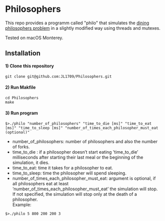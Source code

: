# Philosophers

This repo provides a programm called "philo" that simulates the [dining philosophers problem](https://en.wikipedia.org/wiki/Dining_philosophers_problem) in a slightly modified way using threads and mutexes.  


Tested on macOS Monterey.

## Installation

#### 1) Clone this repository 
```
git clone git@github.com:JL1709/Philosophers.git
```

#### 2) Run Makfile
```
cd Philosophers
make
```

#### 3)  Run program
```
$>./philo "number_of_philosophers" "time_to_die [ms]" "time_to_eat [ms]" "time_to_sleep [ms]" "number_of_times_each_philosopher_must_eat (optional)"
```
* number_of_philosophers: number of philosophers and also the number of forks.
* time_to_die : if a philosopher doesn’t start eating ’time_to_die’ milliseconds after starting their last meal or the beginning of the simulation, it dies.
* time_to_eat: time it takes for a philosopher to eat.
* time_to_sleep: time the philosopher will spend sleeping.
* number_of_times_each_philosopher_must_eat: argument is optional, if all philosophers eat at least ’number_of_times_each_philosopher_must_eat’ the simulation will stop. If not specified, the simulation will stop only at the death of a philosopher.  
Example:
```
$>./philo 5 800 200 200 3
```
